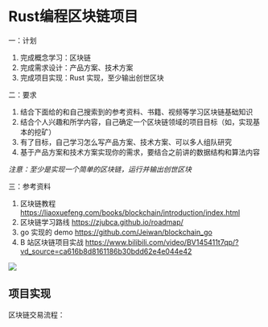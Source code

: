 # Rust编程区块链项目

一：计划

1. 完成概念学习：区块链
2. 完成需求设计：产品方案、技术方案
3. 完成项目实现：Rust 实现，至少输出创世区块

二：要求

1. 结合下面给的和自己搜索到的参考资料、书籍、视频等学习区块链基础知识
2. 结合个人兴趣和所学内容，自己确定一个区块链领域的项目目标（如，实现基本的挖矿）
3. 有了目标，自己学习怎么写产品方案、技术方案、可以多人组队研究
4. 基于产品方案和技术方案实现你的需求，要结合之前讲的数据结构和算法内容

*注意：至少是实现一个简单的区块链，运行并输出创世区块*

三：参考资料
1. 区块链教程 https://liaoxuefeng.com/books/blockchain/introduction/index.html
2. 区块链学习路线 https://zjubca.github.io/roadmap/
3. go 实现的 demo https://github.com/Jeiwan/blockchain_go
4. B 站区块链项目实战 https://www.bilibili.com/video/BV145411t7qp/?vd_source=ca616b8d8161186b30bdd62e4e044e42

![](https://img.dodolalorc.cn/i/2025/03/03/67c5515c5fd95.png)

## 项目实现

区块链交易流程：